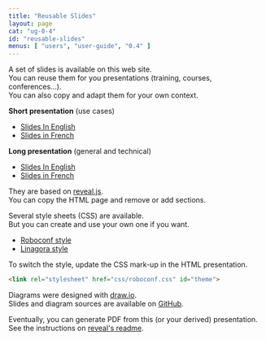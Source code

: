 ```yaml
---
title: "Reusable Slides"
layout: page
cat: "ug-0-4"
id: "reusable-slides"
menus: [ "users", "user-guide", "0.4" ]
---
```


A set of slides is available on this web site.  
You can reuse them for you presentations (training, courses, conferences...).  
You can also copy and adapt them for your own context.

**Short presentation** (use cases)

* [Slides In English](/slides/general/roboconf-use-cases.html)
* [Slides in French](/slides/general/cas-d-usage-de-roboconf.html)

**Long presentation** (general and technical)

* [Slides In English](/slides/general/roboconf-presentation.html)
* [Slides in French](/slides/general/presentation-roboconf.html)

They are based on [reveal.js](http://lab.hakim.se/reveal-js).  
You can copy the HTML page and remove or add sections.

Several style sheets (CSS) are available.  
But you can create and use your own one if you want.

* [Roboconf style](/slides/general/css/roboconf.css)
* [Linagora style](/slides/general/css/linagora.css)

To switch the style, update the CSS mark-up in the HTML presentation.

```html
<link rel="stylesheet" href="css/roboconf.css" id="theme">
```

Diagrams were designed with [draw.io](https://www.draw.io).  
Slides and diagram sources are available on [GitHub](https://github.com/roboconf/roboconf.github.io/).

Eventually, you can generate PDF from this (or your derived) presentation.  
See the instructions on [reveal's readme](https://github.com/hakimel/reveal.js#pdf-export).  
